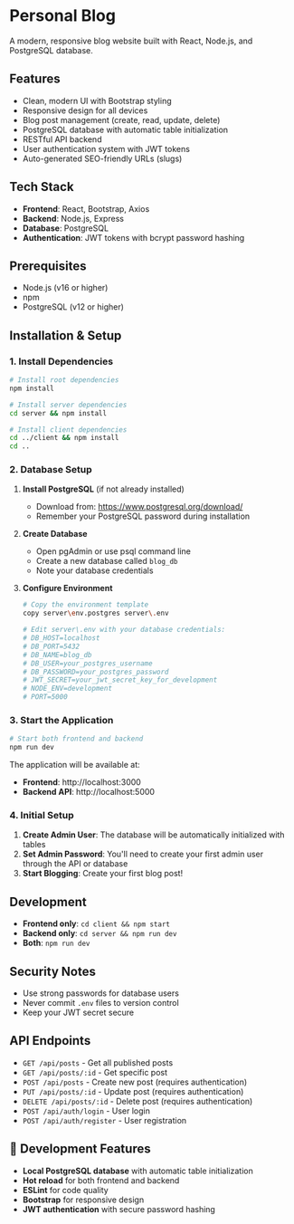 # Personal Blog

A modern, responsive blog website built with React, Node.js, and PostgreSQL database.

## Features

- Clean, modern UI with Bootstrap styling
- Responsive design for all devices
- Blog post management (create, read, update, delete)
- PostgreSQL database with automatic table initialization
- RESTful API backend
- User authentication system with JWT tokens
- Auto-generated SEO-friendly URLs (slugs)

## Tech Stack

- **Frontend**: React, Bootstrap, Axios
- **Backend**: Node.js, Express
- **Database**: PostgreSQL
- **Authentication**: JWT tokens with bcrypt password hashing

## Prerequisites

- Node.js (v16 or higher)
- npm
- PostgreSQL (v12 or higher)

## Installation & Setup

### 1. Install Dependencies

```bash
# Install root dependencies
npm install

# Install server dependencies
cd server && npm install

# Install client dependencies
cd ../client && npm install
cd ..
```

### 2. Database Setup

1. **Install PostgreSQL** (if not already installed)
   - Download from: https://www.postgresql.org/download/
   - Remember your PostgreSQL password during installation

2. **Create Database**
   - Open pgAdmin or use psql command line
   - Create a new database called `blog_db`
   - Note your database credentials

3. **Configure Environment**
   ```bash
   # Copy the environment template
   copy server\env.postgres server\.env
   
   # Edit server\.env with your database credentials:
   # DB_HOST=localhost
   # DB_PORT=5432
   # DB_NAME=blog_db
   # DB_USER=your_postgres_username
   # DB_PASSWORD=your_postgres_password
   # JWT_SECRET=your_jwt_secret_key_for_development
   # NODE_ENV=development
   # PORT=5000
   ```

### 3. Start the Application

```bash
# Start both frontend and backend
npm run dev
```

The application will be available at:
- **Frontend**: http://localhost:3000
- **Backend API**: http://localhost:5000

### 4. Initial Setup

1. **Create Admin User**: The database will be automatically initialized with tables
2. **Set Admin Password**: You'll need to create your first admin user through the API or database
3. **Start Blogging**: Create your first blog post!

## Development

- **Frontend only**: `cd client && npm start`
- **Backend only**: `cd server && npm run dev`
- **Both**: `npm run dev`

## Security Notes

- Use strong passwords for database users
- Never commit `.env` files to version control
- Keep your JWT secret secure

## API Endpoints

- `GET /api/posts` - Get all published posts
- `GET /api/posts/:id` - Get specific post
- `POST /api/posts` - Create new post (requires authentication)
- `PUT /api/posts/:id` - Update post (requires authentication)
- `DELETE /api/posts/:id` - Delete post (requires authentication)
- `POST /api/auth/login` - User login
- `POST /api/auth/register` - User registration

## 🎯 Development Features

- **Local PostgreSQL database** with automatic table initialization
- **Hot reload** for both frontend and backend
- **ESLint** for code quality
- **Bootstrap** for responsive design
- **JWT authentication** with secure password hashing
